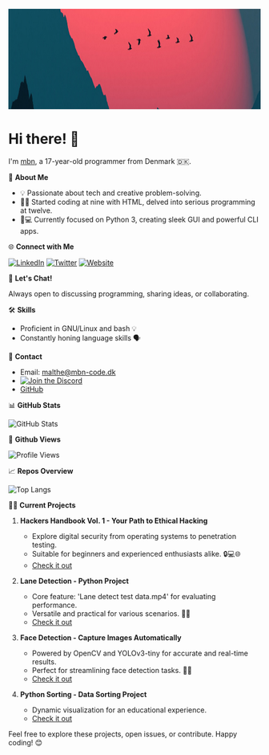 <!-- Profile Image -->
<p align="center">
  <img src="1400x300.jpg" alt="Profile" width="1400" height="200">
</p>

# Hi there! 👋

I'm [mbn](https://github.com/CollinEdward), a 17-year-old programmer from Denmark 🇩🇰.

🚀 **About Me**

- 💡 Passionate about tech and creative problem-solving.
- 👨‍💻 Started coding at nine with HTML, delved into serious programming at twelve.
- 📱💻 Currently focused on Python 3, creating sleek GUI and powerful CLI apps.

🌐 **Connect with Me**

[![LinkedIn](https://img.shields.io/badge/-LinkedIn-blue?style=flat-square&logo=LinkedIn&logoColor=white)]((https://www.linkedin.com/in/malthe-norengaard-aa1296226/))
[![Twitter](https://img.shields.io/badge/-Twitter-1DA1F2?style=flat-square&logo=Twitter&logoColor=white)](cstanleye)
[![Website](https://img.shields.io/badge/-Website-4285F4?style=flat-square&logo=Google-Chrome&logoColor=white)](mbn-code.dk)

💬 **Let's Chat!**

Always open to discussing programming, sharing ideas, or collaborating.

🛠️ **Skills**

- Proficient in GNU/Linux and bash 💡
- Constantly honing language skills 🗣️

📧 **Contact**

- Email: [malthe@mbn-code.dk](mailto:malthe@mbn-code.dk)
- [![Join the Discord](https://invidget.switchblade.xyz/6qMBfyC9Hy)](https://discord.gg/6qMBfyC9Hy)
- [GitHub](https://github.com/CollinEdward)
  
📊 **GitHub Stats**

![GitHub Stats](https://github-readme-stats.vercel.app/api?username=CollinEdward&show_icons=true&hide=issues&hide_border=true&count_private=true&theme=dark)

👀 **Github Views**

![Profile Views](https://komarev.com/ghpvc/?username=CollinEdward)

📈 **Repos Overview**

![Top Langs](https://github-readme-stats.vercel.app/api/top-langs/?username=CollinEdward&layout=compact&hide_border=true&theme=dark)

👨‍💻 **Current Projects**

1. **Hackers Handbook Vol. 1 - Your Path to Ethical Hacking**
   - Explore digital security from operating systems to penetration testing.
   - Suitable for beginners and experienced enthusiasts alike. 🔒💻🌐
   - [Check it out](https://hackers-handbook-vol-1.netlify.app/)

2. **Lane Detection - Python Project**
   - Core feature: 'Lane detect test data.mp4' for evaluating performance.
   - Versatile and practical for various scenarios. 🚗👀
   - [Check it out](https://github.com/CollinEdward/LaneDetectionPython)

3. **Face Detection - Capture Images Automatically**
   - Powered by OpenCV and YOLOv3-tiny for accurate and real-time results.
   - Perfect for streamlining face detection tasks. 📸👤
   - [Check it out](https://github.com/CollinEdward/PhotoFaceDetect)

4. **Python Sorting - Data Sorting Project**
   - Dynamic visualization for an educational experience.
   - [Check it out](https://github.com/CollinEdward/PySort)

Feel free to explore these projects, open issues, or contribute. Happy coding! 😊
